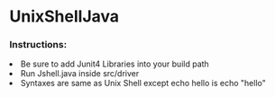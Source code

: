 # UnixShellJava
<h3>Instructions:</h3>
<li> Be sure to add Junit4 Libraries into your build path </li>
<li> Run Jshell.java inside src/driver </li>
<li> Syntaxes are same as Unix Shell except echo hello is echo "hello" </li>
